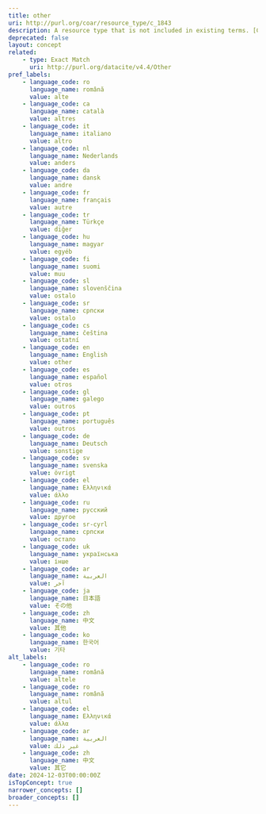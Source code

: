 ```yaml
---
title: other
uri: http://purl.org/coar/resource_type/c_1843
description: A resource type that is not included in existing terms. [COAR definition]
deprecated: false
layout: concept
related:
    - type: Exact Match
      uri: http://purl.org/datacite/v4.4/Other
pref_labels:
    - language_code: ro
      language_name: română
      value: alte
    - language_code: ca
      language_name: català
      value: altres
    - language_code: it
      language_name: italiano
      value: altro
    - language_code: nl
      language_name: Nederlands
      value: anders
    - language_code: da
      language_name: dansk
      value: andre
    - language_code: fr
      language_name: français
      value: autre
    - language_code: tr
      language_name: Türkçe
      value: diğer
    - language_code: hu
      language_name: magyar
      value: egyéb
    - language_code: fi
      language_name: suomi
      value: muu
    - language_code: sl
      language_name: slovenščina
      value: ostalo
    - language_code: sr
      language_name: српски
      value: ostalo
    - language_code: cs
      language_name: čeština
      value: ostatní
    - language_code: en
      language_name: English
      value: other
    - language_code: es
      language_name: español
      value: otros
    - language_code: gl
      language_name: galego
      value: outros
    - language_code: pt
      language_name: português
      value: outros
    - language_code: de
      language_name: Deutsch
      value: sonstige
    - language_code: sv
      language_name: svenska
      value: övrigt
    - language_code: el
      language_name: Ελληνικά
      value: άλλο
    - language_code: ru
      language_name: русский
      value: другое
    - language_code: sr-cyrl
      language_name: српски
      value: остало
    - language_code: uk
      language_name: українська
      value: інше
    - language_code: ar
      language_name: العربية
      value: آخر
    - language_code: ja
      language_name: 日本語
      value: その他
    - language_code: zh
      language_name: 中文
      value: 其他
    - language_code: ko
      language_name: 한국어
      value: 기타
alt_labels:
    - language_code: ro
      language_name: română
      value: altele
    - language_code: ro
      language_name: română
      value: altul
    - language_code: el
      language_name: Ελληνικά
      value: άλλα
    - language_code: ar
      language_name: العربية
      value: غير ذلك
    - language_code: zh
      language_name: 中文
      value: 其它
date: 2024-12-03T00:00:00Z
isTopConcept: true
narrower_concepts: []
broader_concepts: []
---
```


